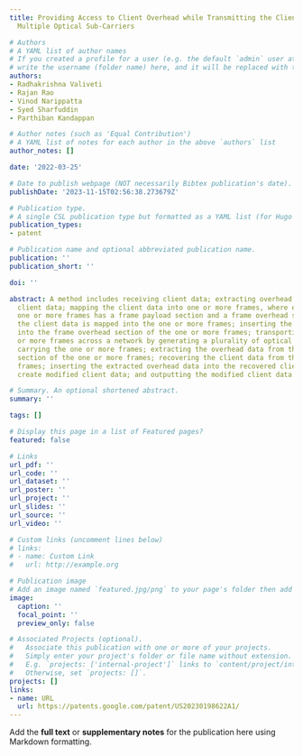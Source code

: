 ```yaml
---
title: Providing Access to Client Overhead while Transmitting the Client Signal over
  Multiple Optical Sub-Carriers

# Authors
# A YAML list of author names
# If you created a profile for a user (e.g. the default `admin` user at `content/authors/admin/`), 
# write the username (folder name) here, and it will be replaced with their full name and linked to their profile.
authors:
- Radhakrishna Valiveti
- Rajan Rao
- Vinod Narippatta
- Syed Sharfuddin
- Parthiban Kandappan

# Author notes (such as 'Equal Contribution')
# A YAML list of notes for each author in the above `authors` list
author_notes: []

date: '2022-03-25'

# Date to publish webpage (NOT necessarily Bibtex publication's date).
publishDate: '2023-11-15T02:56:38.273679Z'

# Publication type.
# A single CSL publication type but formatted as a YAML list (for Hugo requirements).
publication_types:
- patent

# Publication name and optional abbreviated publication name.
publication: ''
publication_short: ''

doi: ''

abstract: A method includes receiving client data; extracting overhead data from the
  client data; mapping the client data into one or more frames, where each of the
  one or more frames has a frame payload section and a frame overhead section, where
  the client data is mapped into the one or more frames; inserting the overhead data
  into the frame overhead section of the one or more frames; transporting the one
  or more frames across a network by generating a plurality of optical subcarriers
  carrying the one or more frames; extracting the overhead data from the frame overhead
  section of the one or more frames; recovering the client data from the one or more
  frames; inserting the extracted overhead data into the recovered client data to
  create modified client data; and outputting the modified client data.

# Summary. An optional shortened abstract.
summary: ''

tags: []

# Display this page in a list of Featured pages?
featured: false

# Links
url_pdf: ''
url_code: ''
url_dataset: ''
url_poster: ''
url_project: ''
url_slides: ''
url_source: ''
url_video: ''

# Custom links (uncomment lines below)
# links:
# - name: Custom Link
#   url: http://example.org

# Publication image
# Add an image named `featured.jpg/png` to your page's folder then add a caption below.
image:
  caption: ''
  focal_point: ''
  preview_only: false

# Associated Projects (optional).
#   Associate this publication with one or more of your projects.
#   Simply enter your project's folder or file name without extension.
#   E.g. `projects: ['internal-project']` links to `content/project/internal-project/index.md`.
#   Otherwise, set `projects: []`.
projects: []
links:
- name: URL
  url: https://patents.google.com/patent/US20230198622A1/
---
```


Add the **full text** or **supplementary notes** for the publication here using Markdown formatting.
